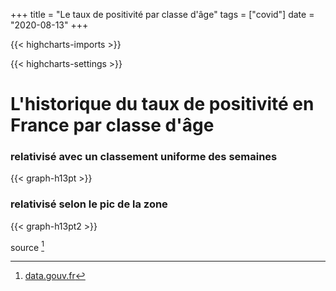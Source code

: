+++
title = "Le taux de positivité par classe d'âge"
tags = ["covid"]
date = "2020-08-13"
+++


{{< highcharts-imports >}}

{{< highcharts-settings >}}

# L'historique du taux de positivité en France par classe d'âge <a name="graphique"></a>
### relativisé avec un classement uniforme des semaines

{{< graph-h13pt >}}

### relativisé selon le pic de la zone

{{< graph-h13pt2 >}}



source [^1]



[^1]: [data.gouv.fr](https://www.data.gouv.fr/fr/datasets/donnees-hospitalieres-relatives-a-lepidemie-de-covid-19/)